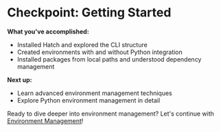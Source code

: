 # Checkpoint: Getting Started

**What you've accomplished:**

- Installed Hatch and explored the CLI structure
- Created environments with and without Python integration
- Installed packages from local paths and understood dependency management

**Next up:**

- Learn advanced environment management techniques
- Explore Python environment management in detail

Ready to dive deeper into environment management? Let's continue with [Environment Management](../02-environments/01-manage-envs.md)!

